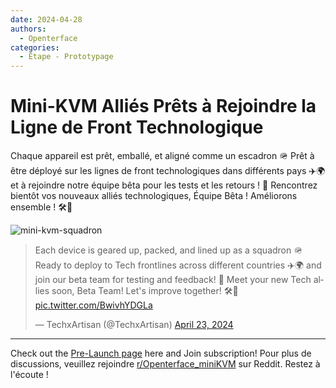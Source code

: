 ```yaml
---
date: 2024-04-28
authors:
  - Openterface
categories:
  - Étape - Prototypage
---
```


# Mini-KVM Alliés Prêts à Rejoindre la Ligne de Front Technologique

Chaque appareil est prêt, emballé, et aligné comme un escadron 🪖 Prêt à être déployé sur les lignes de front technologiques dans différents pays ✈️🌍 et à rejoindre notre équipe bêta pour les tests et les retours ! 🚀 Rencontrez bientôt vos nouveaux alliés technologiques, Équipe Bêta ! Améliorons ensemble ! 🛠️🌟

![mini-kvm-squadron](https://pbs.twimg.com/media/GL1ZsFFaYAANSpz?format=jpg&name=large)

<!-- more -->

<blockquote class="twitter-tweet"><p lang="en" dir="ltr">Each device is geared up, packed, and lined up as a squadron 🪖 Ready to deploy to Tech frontlines across different countries ✈️🌍 and join our beta team for testing and feedback! 🚀 Meet your new Tech allies soon, Beta Team! Let&#39;s improve together! 🛠️🌟 <a href="https://t.co/BwivhYDGLa">pic.twitter.com/BwivhYDGLa</a></p>&mdash; TechxArtisan (@TechxArtisan) <a href="https://twitter.com/TechxArtisan/status/1782679647534436358?ref_src=twsrc%5Etfw">April 23, 2024</a></blockquote> <script async src="https://platform.twitter.com/widgets.js" charset="utf-8"></script>

--------

Check out the [Pre-Launch page](https://www.crowdsupply.com/techxartisan/openterface-mini-kvm) here and Join subscription!
Pour plus de discussions, veuillez rejoindre [r/Openterface_miniKVM](https://www.reddit.com/r/Openterface_miniKVM/) sur Reddit. Restez à l'écoute !